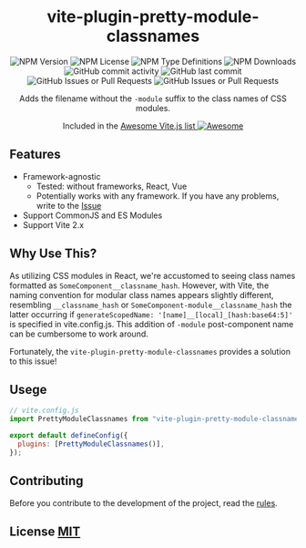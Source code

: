 <div align='center'>
<h1>vite-plugin-pretty-module-classnames</h1>

<img alt="NPM Version" src="https://img.shields.io/npm/v/vite-plugin-pretty-module-classnames?style=for-the-badge">
<img alt="NPM License" src="https://img.shields.io/npm/l/vite-plugin-pretty-module-classnames?style=for-the-badge">
<img alt="NPM Type Definitions" src="https://img.shields.io/npm/types/vite-plugin-pretty-module-classnames?style=for-the-badge">
<img alt="NPM Downloads" src="https://img.shields.io/npm/d18m/vite-plugin-pretty-module-classnames?style=for-the-badge">
<img alt="GitHub commit activity" src="https://img.shields.io/github/commit-activity/m/teplostanski/vite-plugin-pretty-module-classnames?style=for-the-badge">
<img alt="GitHub last commit" src="https://img.shields.io/github/last-commit/teplostanski/vite-plugin-pretty-module-classnames?style=for-the-badge">
<img alt="GitHub Issues or Pull Requests" src="https://img.shields.io/github/issues/teplostanski/vite-plugin-pretty-module-classnames?style=for-the-badge">
<img alt="GitHub Issues or Pull Requests" src="https://img.shields.io/github/issues-pr/teplostanski/vite-plugin-pretty-module-classnames?style=for-the-badge">


<br>

Adds the filename without the `-module` suffix to the class names of CSS modules.

<p>
Included in the <a href='https://github.com/vitejs/awesome-vite'>Awesome Vite.js list <img src='https://cdn.rawgit.com/sindresorhus/awesome/d7305f38d29fed78fa85652e3a63e154dd8e8829/media/badge.svg' alt='Awesome'></a>
</p>
</div>

## Features

- Framework-agnostic
  - Tested: without frameworks, React, Vue
  - Potentially works with any framework. If you have any problems, write to the [Issue](https://github.com/teplostanski/vite-plugin-pretty-module-classnames/issues)
- Support CommonJS and ES Modules
- Support Vite 2.x

## Why Use This?

As utilizing CSS modules in React, we're accustomed to seeing class names formatted as `SomeComponent__classname_hash`. However, with Vite, the naming convention for modular class names appears slightly different, resembling `__classname_hash` or `SomeComponent-module__classname_hash` the latter occurring if `generateScopedName: '[name]__[local]_[hash:base64:5]'` is specified in vite.config.js. This addition of `-module` post-component name can be cumbersome to work around.

Fortunately, the `vite-plugin-pretty-module-classnames` provides a solution to this issue!

## Usege

```js
// vite.config.js
import PrettyModuleClassnames from "vite-plugin-pretty-module-classnames";

export default defineConfig({
  plugins: [PrettyModuleClassnames()],
});
```

## Contributing

Before you contribute to the development of the project, read the [rules](https://github.com/teplostanski/vite-plugin-pretty-module-classnames/blob/main/CONTRIBUTING.md).

## License [MIT](https://github.com/teplostanski/vite-plugin-pretty-module-classnames/blob/main/LICENSE)
